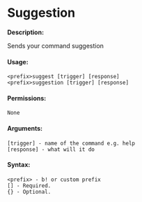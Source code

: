 # Suggestion

**Description:**

Sends your command suggestion

#### Usage:

```
<prefix>suggest [trigger] [response]
<prefix>suggestion [trigger] [response]
```

#### Permissions:

```
None
```

#### Arguments:

```
[trigger] - name of the command e.g. help
[response] - what will it do
```

#### Syntax:

```
<prefix> - b! or custom prefix
[] - Required.
{} - Optional.
```
